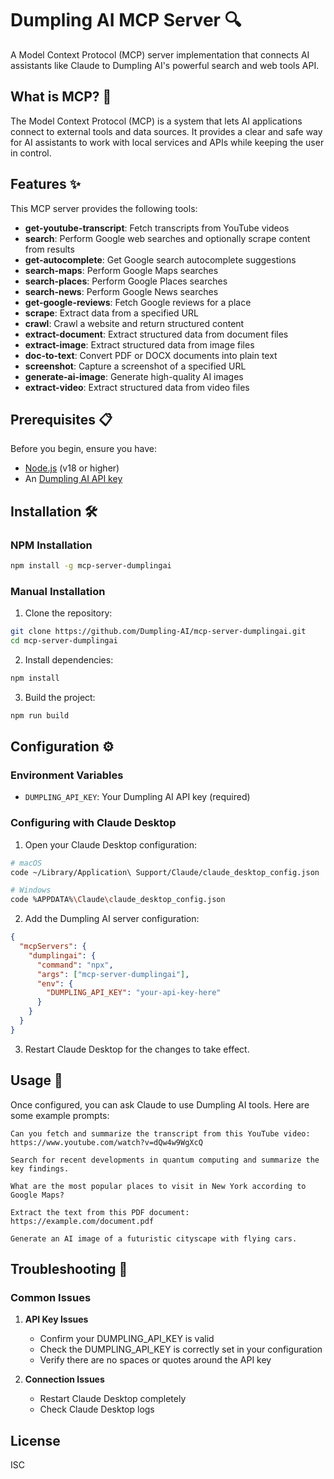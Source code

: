 # Dumpling AI MCP Server 🔍

A Model Context Protocol (MCP) server implementation that connects AI assistants like Claude to Dumpling AI's powerful search and web tools API.

## What is MCP? 🤔

The Model Context Protocol (MCP) is a system that lets AI applications connect to external tools and data sources. It provides a clear and safe way for AI assistants to work with local services and APIs while keeping the user in control.

## Features ✨

This MCP server provides the following tools:

- **get-youtube-transcript**: Fetch transcripts from YouTube videos
- **search**: Perform Google web searches and optionally scrape content from results
- **get-autocomplete**: Get Google search autocomplete suggestions
- **search-maps**: Perform Google Maps searches
- **search-places**: Perform Google Places searches
- **search-news**: Perform Google News searches
- **get-google-reviews**: Fetch Google reviews for a place
- **scrape**: Extract data from a specified URL
- **crawl**: Crawl a website and return structured content
- **extract-document**: Extract structured data from document files
- **extract-image**: Extract structured data from image files
- **doc-to-text**: Convert PDF or DOCX documents into plain text
- **screenshot**: Capture a screenshot of a specified URL
- **generate-ai-image**: Generate high-quality AI images
- **extract-video**: Extract structured data from video files

## Prerequisites 📋

Before you begin, ensure you have:

- [Node.js](https://nodejs.org/) (v18 or higher)
- An [Dumpling AI API key](https://app.dumplingai.com)

## Installation 🛠️

### NPM Installation

```bash
npm install -g mcp-server-dumplingai
```

### Manual Installation

1. Clone the repository:

```bash
git clone https://github.com/Dumpling-AI/mcp-server-dumplingai.git
cd mcp-server-dumplingai
```

2. Install dependencies:

```bash
npm install
```

3. Build the project:

```bash
npm run build
```

## Configuration ⚙️

### Environment Variables

- `DUMPLING_API_KEY`: Your Dumpling AI API key (required)

### Configuring with Claude Desktop

1. Open your Claude Desktop configuration:

```bash
# macOS
code ~/Library/Application\ Support/Claude/claude_desktop_config.json

# Windows
code %APPDATA%\Claude\claude_desktop_config.json
```

2. Add the Dumpling AI server configuration:

```json
{
  "mcpServers": {
    "dumplingai": {
      "command": "npx",
      "args": ["mcp-server-dumplingai"],
      "env": {
        "DUMPLING_API_KEY": "your-api-key-here"
      }
    }
  }
}
```

3. Restart Claude Desktop for the changes to take effect.

## Usage 🎯

Once configured, you can ask Claude to use Dumpling AI tools. Here are some example prompts:

```
Can you fetch and summarize the transcript from this YouTube video: https://www.youtube.com/watch?v=dQw4w9WgXcQ
```

```
Search for recent developments in quantum computing and summarize the key findings.
```

```
What are the most popular places to visit in New York according to Google Maps?
```

```
Extract the text from this PDF document: https://example.com/document.pdf
```

```
Generate an AI image of a futuristic cityscape with flying cars.
```

## Troubleshooting 🔧

### Common Issues

1. **API Key Issues**
   * Confirm your DUMPLING_API_KEY is valid
   * Check the DUMPLING_API_KEY is correctly set in your configuration
   * Verify there are no spaces or quotes around the API key

2. **Connection Issues**
   * Restart Claude Desktop completely
   * Check Claude Desktop logs

## License

ISC